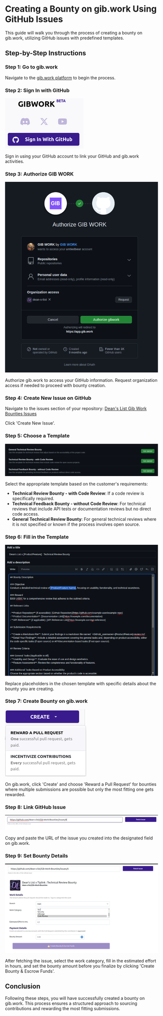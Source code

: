 # Creating a Bounty on gib.work Using GitHub Issues

This guide will walk you through the process of creating a bounty on gib.work, utilizing GitHub issues with predefined templates.

## Step-by-Step Instructions

### Step 1: Go to gib.work

Navigate to the [gib.work platform](https://app.gib.work) to begin the process.

### Step 2: Sign In with GitHub

![Sign In with GitHub](screenshots/1.png)

Sign in using your GitHub account to link your GitHub and gib.work activities.

### Step 3: Authorize GIB WORK

![Authorize GIB WORK](screenshots/2.png)

Authorize gib.work to access your GitHub information. Request organization access if needed to proceed with bounty creation.

### Step 4: Create New Issue on GitHub

Navigate to the issues section of your repository:
[Dean's List Gib Work Bounties Issues](https://github.com/dean-s-list/Gib-Work-Bounties/issues)

Click 'Create New Issue'.

### Step 5: Choose a Template

![Choose a Template](screenshots/3.png)

Select the appropriate template based on the customer's requirements:
- **Technical Review Bounty - with Code Review**: If a code review is specifically required.
- **Technical Feedback Bounty - without Code Review**: For technical reviews that include API tests or documentation reviews but no direct code access.
- **General Technical Review Bounty**: For general technical reviews where it is not specified or known if the process involves open source.

### Step 6: Fill in the Template

![Fill in the Template](screenshots/4.png)

Replace placeholders in the chosen template with specific details about the bounty you are creating.

### Step 7: Create Bounty on gib.work

![Create Bounty on gib.work](screenshots/5.png)

On gib.work, click 'Create' and choose 'Reward a Pull Request' for bounties where multiple submissions are possible but only the most fitting one gets rewarded.

### Step 8: Link GitHub Issue

![Link GitHub Issue](screenshots/6.png)

Copy and paste the URL of the issue you created into the designated field on gib.work.

### Step 9: Set Bounty Details

![Set Bounty Details](screenshots/7.png)

After fetching the issue, select the work category, fill in the estimated effort in hours, and set the bounty amount before you finalize by clicking 'Create Bounty & Escrow Funds'.

## Conclusion

Following these steps, you will have successfully created a bounty on gib.work. This process ensures a structured approach to sourcing contributions and rewarding the most fitting submissions.

